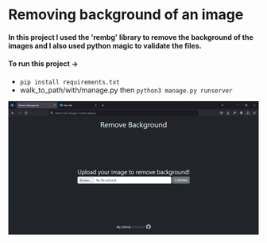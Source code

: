 # Removing background of an image  

#### In this project I used the 'rembg' library to remove the background of the images and I also used python magic to validate the files.  

#### To run this project &rarr;  

* ```pip install requirements.txt```  
* walk_to_path/with/manage.py then ```python3 manage.py runserver```  

![home_page](https://github.com/leollama01/removing-background-image/blob/main/remove_background/static/images/home_page.png?raw=true)
